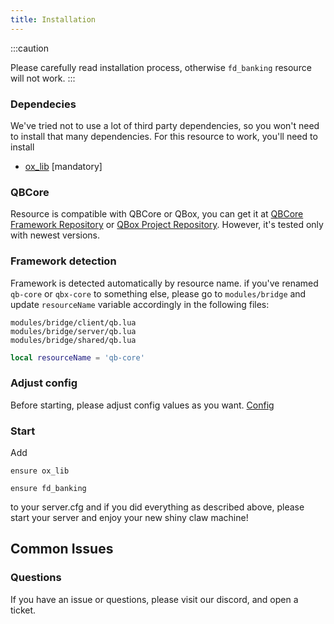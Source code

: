 ```yaml
---
title: Installation
---
```


:::caution

Please carefully read installation process, otherwise `fd_banking` resource will not work.
:::

### Dependecies

We've tried not to use a lot of third party dependencies, so you won't need to install that many dependencies. For this resource to work, you'll need to install

- [ox_lib](https://github.com/overextended/ox_lib) [mandatory]

### QBCore

Resource is compatible with QBCore or QBox, you can get it at [QBCore Framework Repository](https://github.com/qbcore-framework) or [QBox Project Repository](https://github.com/Qbox-project/qbx-core). However, it's tested only with newest versions.

### Framework detection

Framework is detected automatically by resource name. if you've renamed `qb-core` or `qbx-core` to something else, please go to `modules/bridge` and update `resourceName` variable accordingly in the following files:

```
modules/bridge/client/qb.lua
modules/bridge/server/qb.lua
modules/bridge/shared/qb.lua
```

```lua
local resourceName = 'qb-core'
```

### Adjust config

Before starting, please adjust config values as you want. [Config](/docs/fd_banking/config)

### Start

Add

```
ensure ox_lib

ensure fd_banking
```

to your server.cfg and if you did everything as described above, please start your server and enjoy your new shiny claw machine!

## Common Issues

### Questions

If you have an issue or questions, please visit our discord, and open a ticket.
